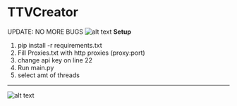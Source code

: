 # TTVCreator
UPDATE: NO MORE BUGS ![alt text](https://media.tenor.com/images/b594026b639bbe538986c0bfc42c6e26/tenor.gif)
**Setup**
1. pip install -r requirements.txt
2. Fill Proxies.txt with http proxies (proxy:port)
3. change api key on line 22
4. Run main.py
5. select amt of threads
---
![alt text](https://media.tenor.com/images/c78f273d8f6a182827a539302582adb6/tenor.gif)
